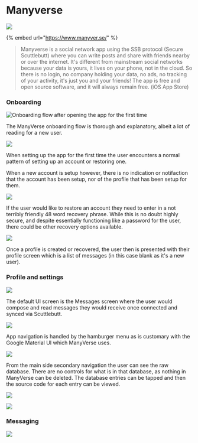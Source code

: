 # Manyverse

![](../../.gitbook/assets/manyverse-icon-small.png)

{% embed url="https://www.manyver.se/" %}

> Manyverse is a social network app using the SSB protocol \(Secure Scuttlebutt\) where you can write posts and share with friends nearby or over the internet. It's different from mainstream social networks because your data is yours, it lives on your phone, not in the cloud. So there is no login, no company holding your data, no ads, no tracking of your activity, it's just you and your friends! The app is free and open source software, and it will always remain free. \(iOS App Store\)

### Onboarding

![Onboarding flow after opening the app for the first time](../../.gitbook/assets/manyverse-onboard.png)

The ManyVerse onboarding flow is thorough and explanatory, albeit a lot of reading for a new user.

![](../../.gitbook/assets/manyverse-screen-7.PNG)

When setting up the app for the first time the user encounters a normal pattern of setting up an account or restoring one.

When a new account is setup however, there is no indication or notifaction that the account has been setup, nor of the profile that has been setup for them.

![](../../.gitbook/assets/manyverse-screen-9.PNG)

If the user would like to restore an account they need to enter in a not terribly friendly 48 word recovery phrase. While this is no doubt highly secure, and despite essentially functioning like a password for the user, there could be other recovery options available.



![](../../.gitbook/assets/manyverse-screen-11.PNG)

Once a profile is created or recovered, the user then is presented with their profile screen which is a list of messages \(in this case blank as it's a new user\).

### Profile and settings

![](../../.gitbook/assets/manyverse-screen-11%20%281%29.PNG)

The default UI screen is the Messages screen where the user would compose and read messages they would receive once connected and synced via Scuttlebutt.

![](../../.gitbook/assets/manyverse-screen-10.PNG)

App navigation is handled by the hamburger menu as is customary with the Google Material UI which ManyVerse uses.

![](../../.gitbook/assets/manyverse-screen-15%20%281%29.PNG)





From the main side secondary navigation the user can see the raw database. There are no controls for what is in that database, as nothing in ManyVerse can be deleted. The database entries can be tapped and then the source code for each entry can be viewed.

![](../../.gitbook/assets/manyverse-screen-12%20%281%29.PNG)

![](../../.gitbook/assets/manyverse-connections.png)

### Messaging

![](../../.gitbook/assets/manyverse-screen-14.PNG)

